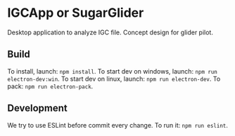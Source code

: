 # IGCApp or SugarGlider
Desktop application to analyze IGC file. Concept design for glider pilot.

## Build
To install, launch: `npm install`.
To start dev on windows, launch: `npm run electron-dev:win`.
To start dev on linux, launch: `npm run electron-dev`.
To pack: `npm run electron-pack`.

## Development
We try to use ESLint before commit every change. To run it: `npm run eslint`.
